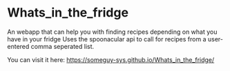# Whats_in_the_fridge

An webapp that can help you with finding recipes depending on what you have in your fridge
Uses the spoonacular api to call for recipes from a user-entered comma seperated list.

You can visit it here: https://someguy-sys.github.io/Whats_in_the_fridge/
